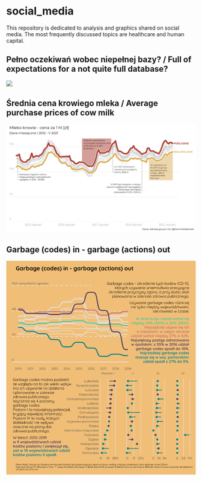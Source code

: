# social_media

This repository is dedicated to analysis and graphics shared on social media. The most frequently discussed topics are healthcare and human capital.

## Pełno oczekiwań wobec niepełnej bazy? / Full of expectations for a not quite full database?
<img src="ceeb/ceeb.png"></img>

## Średnia cena krowiego mleka / Average purchase prices of cow milk 
<img src="cow_milk_prices/ceny_mleko_krowie.png"></img>

## Garbage (codes) in - garbage (actions) out
<img src="garbage_codes/2010-2019_garbage_combo.png"></img>
